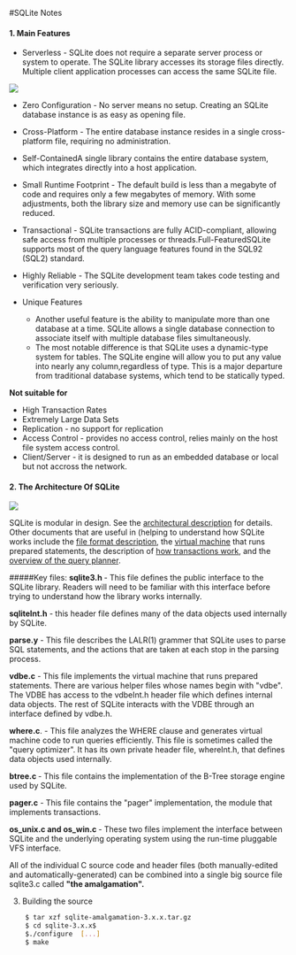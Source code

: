 #SQLite Notes

#### 1. Main Features
- Serverless - SQLite does not require a separate server process or system to operate. The SQLite library accesses its storage files directly. Multiple client application processes can access the same SQLite file.

![](https://www.safaribooksonline.com/library/view/using-sqlite/9781449394592/httpatomoreillycomsourceoreillyimages661572.png)

- Zero Configuration - No server means no setup. Creating an SQLite database instance is as easy as opening file.

- Cross-Platform - The entire database instance resides in a single cross-platform file, requiring no  administration.

- Self-ContainedA single library contains the entire database system, which integrates directly into a host                   application.

- Small Runtime Footprint - The default build is less than a megabyte of code and requires only a few megabytes of memory. With some adjustments, both the library size and memory use can be significantly reduced.

- Transactional - SQLite transactions are fully ACID-compliant, allowing safe access from multiple processes or                   threads.Full-FeaturedSQLite supports most of the query language features found in the SQL92 (SQL2) standard.

- Highly Reliable - The SQLite development team takes code testing and verification very seriously.

- Unique Features 
    - Another useful feature is the ability to manipulate more than one database at a time. SQLite allows a single database connection to associate itself with multiple database files simultaneously. 
    - The most notable difference is that SQLite uses a dynamic-type system for tables. The SQLite engine will allow you to put any value into nearly any column,regardless of type. This is a major departure from traditional database systems, which tend to be statically typed.

<b>Not suitable for</b> 
 - High Transaction Rates
 - Extremely Large Data Sets 
 - Replication - no support for replication
 - Access Control - provides no access control, relies mainly on the host file system access control.
 - Client/Server - it is designed to run as an embedded database or local but not accross the network. 

#### 2. The Architecture Of SQLite

![](http://soft-dev.org/pubs/html/bolz_kurilova_tratt__making_an_embedded_dbms_jit_friendly/sqlite-architecture.png)

SQLite is modular in design. See the [architectural description](http://www.sqlite.org/arch.html) for details. Other documents that are useful in (helping to understand how SQLite works include the [file format description](http://www.sqlite.org/fileformat2.html), the [virtual machine](http://www.sqlite.org/opcode.html) that runs prepared statements, the description of [how transactions work](http://www.sqlite.org/atomiccommit.html), and the [overview of the query planner](http://www.sqlite.org/optoverview.html).

#####Key files:
<b> sqlite3.h </b>- This file defines the public interface to the SQLite library. Readers will need to be familiar with this interface before trying to understand how the library works internally.

<b>sqliteInt.h</b> - this header file defines many of the data objects used internally by SQLite.

<b>parse.y</b> - This file describes the LALR(1) grammer that SQLite uses to parse SQL statements, and the actions that are taken at each stop in the parsing process.

<b>vdbe.c</b> - This file implements the virtual machine that runs prepared statements. There are various helper files whose names begin with "vdbe". The VDBE has access to the vdbeInt.h header file which defines internal data objects. The rest of SQLite interacts with the VDBE through an interface defined by vdbe.h.

<b>where.c</b>. - This file analyzes the WHERE clause and generates virtual machine code to run queries efficiently. This file is sometimes called the "query optimizer". It has its own private header file, whereInt.h, that defines data objects used internally.

<b>btree.c </b>- This file contains the implementation of the B-Tree storage engine used by SQLite.

<b>pager.c</b> - This file contains the "pager" implementation, the module that implements transactions.

<b>os_unix.c and os_win.c </b>- These two files implement the interface between SQLite and the underlying operating system using the run-time pluggable VFS interface.

All of the individual C source code and header files (both manually-edited and automatically-generated) can be combined into a single big source file sqlite3.c called <b>"the amalgamation".</b>

3. Building the source
```bash
    $ tar xzf sqlite-amalgamation-3.x.x.tar.gz
    $ cd sqlite-3.x.x$ 
    $./configure  [...]
    $ make
```
